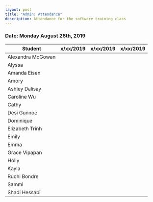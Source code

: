```yaml
---
layout: post
title: "Admin: Attendance"
description: Attendance for the software training class
---
```


### Date: Monday August 26th, 2019

|Student          |x/xx/2019|x/xx/2019|x/xx/2019|
|     ---         |  :---:  |  :---:  |  :---:  |
|Alexandra McGowan|         |         |         |
|Alyssa           |         |         |         |
|Amanda Eisen     |         |         |         |
|Amory            |         |         |         |
|Ashley Dalisay   |         |         |         |
|Caroline Wu      |         |         |         |
|Cathy            |         |         |         |
|Desi Gunnoe      |         |         |         |
|Dominique        |         |         |         |
|Elizabeth Trinh  |         |         |         |
|Emily            |         |         |         |
|Emma             |         |         |         |
|Grace Vipapan    |         |         |         |
|Holly            |         |         |         |
|Kayla            |         |         |         |
|Ruchi Bondre     |         |         |         |
|Sammi            |         |         |         |
|Shadi Hessabi    |         |         |         |

